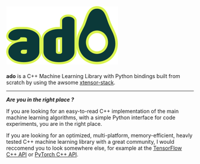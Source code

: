 ![alt text](https://github.com/agaz1985/ado/blob/main/logo/logo.png?raw=true)
---
**ado** is a C++ Machine Learning Library with Python bindings built from scratch by using the awsome [xtensor-stack](https://github.com/xtensor-stack).

---
***Are you in the right place ?***

If you are looking for an easy-to-read C++ implementation of the main machine learning algorithms, with a simple Python interface for code experiments, you are in the right place.

If you are looking for an optimized, multi-platform, memory-efficient, heavly tested C++ machine learning library with a great community, I would reccomend you to look somewhere else, for example at the [TensorFlow C++ API](https://www.tensorflow.org/api_docs/cc) or [PyTorch C++ API](https://pytorch.org/cppdocs/).
